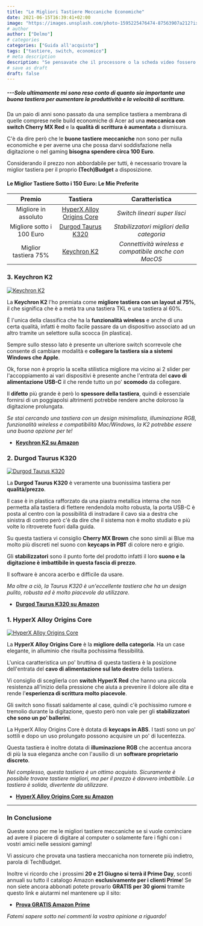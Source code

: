 ```yaml
---
title: "Le Migliori Tastiere Meccaniche Economiche"
date: 2021-06-15T16:39:41+02:00
image: "https://images.unsplash.com/photo-1595225476474-87563907a212?ixid=MnwxMjA3fDB8MHxwaG90by1wYWdlfHx8fGVufDB8fHx8&ixlib=rb-1.2.1&auto=format&fit=crop&w=1051&q=80"
# author
author: ["Delmo"]
# categories
categories: ["Guida all'acquisto"]
tags: ["tastiere, switch, economico"]
# meta description
description: "Se pensavate che il processore o la scheda video fossero gli hardware più importanti in una pc build, vi sbagliate: è la tastiera."
# save as draft
draft: false
---
```


##### ---Solo ultimamente mi sono reso conto di quanto sia importante una buona tastiera per aumentare la produttività e la velocità di scrittura.

Da un paio di anni sono passato da una semplice tastiera a membrana di quelle comprese nelle build economiche di Acer ad una **meccanica con switch Cherry MX Red** e la **qualità di scrittura è aumentata** a dismisura.

C'è da dire però che le **buone tastiere meccaniche** non sono per nulla economiche e per averne una che possa darvi soddisfazione nella digitazione o nel gaming **bisogna spendere circa 100 Euro**.

Considerando il prezzo non abbordabile per tutti, è necessario trovare la miglior tastiera per il proprio **(Tech)Budget** a disposizione.

#### Le Miglior Tastiere Sotto i 150 Euro: Le Mie Preferite

|           Premio          |                       Tastiera                       |                    Caratteristica                   |
|:-------------------------:|:----------------------------------------------------:|:---------------------------------------------------:|
| Migliore in assoluto      | [HyperX Alloy Origins Core](https://amzn.to/35udsEl) | *Switch lineari super lisci*                          |
| Migliore sotto i 100 Euro | [Durgod Taurus K320](https://amzn.to/2U9uiWU)        | *Stabilizzatori migliori della categoria*             |
| Miglior tastiera 75%      | [Keychron K2](https://amzn.to/3gmNPf8)               | *Connettività wireless e compatibile anche con MacOS* |

### 3. Keychron K2

[![Keychron K2](https://images-na.ssl-images-amazon.com/images/I/611gRkrOX7L._AC_SY450_.jpg)](https://amzn.to/3gmNPf8)

La **Keychron K2** l'ho premiata come **migliore tastiera con un layout al 75%**, il che significa che è a metà tra una tastiera TKL e una tastiera al 60%.

È l'unica della classifica che ha la **funzionalità wireless** e anche di una certa qualità, infatti è molto facile passare da un dispositivo associato ad un altro tramite un selettore sulla scocca (in plastica).

Sempre sullo stesso lato è presente un ulteriore switch scorrevole che consente di cambiare modalità e **collegare la tastiera sia a sistemi Windows che Apple**.

Ok, forse non è proprio la scelta stilistica migliore ma vicino ai 2 slider per l'accoppiamento ai vari dispositivi è presente anche l'entrata del **cavo di alimentazione USB-C** il che rende tutto un po' **scomodo** da collegare.

Il **difetto** più grande è però lo **spessore della tastiera**, quindi è essenziale fornirsi di un poggiapolsi altrimenti potrebbe rendere anche doloroso la digitazione prolungata.

*Se stai cercando una tastiera con un design minimalista, illuminazione RGB, funzionalità wireless e compatibilità Mac/Windows, la K2 potrebbe essere una buona opzione per te!*

- **[Keychron K2 su Amazon](https://amzn.to/3gmNPf8)**

### 2. Durgod Taurus K320

[![Durgod Taurus K320](https://images-na.ssl-images-amazon.com/images/I/71BeWqJAVYL._AC_SY450_.jpg)](https://amzn.to/2U9uiWU)

La **Durgod Taurus K320** è veramente una buonissima tastiera per **qualità/prezzo**.

Il case è in plastica rafforzato da una piastra metallica interna che non permetta alla tastiera di flettere rendendola molto robusta, la porta USB-C è posta al centro con la possibilità di instradare il cavo sia a destra che sinistra di contro però c'è da dire che il sistema non è molto studiato e più volte lo ritroverete fuori dalla guida.

Su questa tastiera vi consiglio **Cherry MX Brown** che sono simili ai Blue ma molto più discreti nel suono con **keycaps in PBT** di colore nero e grigio.

Gli **stabilizzatori** sono il punto forte del prodotto infatti il loro **suono e la digitazione è imbattibile in questa fascia di prezzo**.

Il software è ancora acerbo e difficile da usare.

*Ma oltre a ciò, la Taurus K320 è un'eccellente tastiera che ha un design pulito, robusta ed è molto piacevole da utilizzare.*

- **[Durgod Taurus K320 su Amazon](https://amzn.to/2U9uiWU)**

### 1. HyperX Alloy Origins Core

[![HyperX Alloy Origins Core](https://images-na.ssl-images-amazon.com/images/I/71cQYybJC7L._AC_SY450_.jpg)](https://amzn.to/35udsEl)

La **HyperX Alloy Origins Core** è la **migliore della categoria**. Ha un case elegante, in alluminio che risulta pochissima flessibilità.

L'unica caratteristica un po' bruttina di questa tastiera è la posizione dell'entrata del **cavo di alimentazione sul lato destro** della tastiera.

Vi consiglio di sceglierla con **switch HyperX Red** che hanno una piccola resistenza all'inizio della pressione che aiuta a prevenire il dolore alle dita e rende l'**esperienza di scrittura molto piacevole**.

Gli switch sono fissati saldamente al case, quindi c'è pochissimo rumore e tremolio durante la digitazione, questo però non vale per gli **stabilizzatori che sono un po' ballerini**.

La HyperX Alloy Origins Core è dotata di **keycaps in ABS**. I tasti sono un po' sottili e dopo un uso prolungato possono acquisire un po' di lucentezza.

Questa tastiera è inoltre dotata di **illuminazione RGB** che accentua ancora di più la sua eleganza anche con l'ausilio di un **software proprietario discreto**.

*Nel complesso, questa tastiera è un ottimo acquisto. Sicuramente è possibile trovare tastiere migliori, ma per il prezzo è davvero imbattibile. La tastiera è solida, divertente da utilizzare.*

- **[HyperX Alloy Origins Core su Amazon](https://amzn.to/35udsEl)**

___

### In Conclusione

Queste sono per me le migliori tastiere meccaniche se si vuole cominciare ad avere il piacere di digitare al computer o solamente fare i fighi con i vostri amici nelle sessioni gaming!

Vi assicuro che provata una tastiera meccanicha non tornerete più indietro, parola di TechBudget.

Inoltre vi ricordo che i prossimi **20 e 21 Giugno si terrà il Prime Day**, sconti annuali su tutto il catalogo Amazon **esclusivamente per i clienti Prime**!
Se non siete ancora abbonati potete provarlo **GRATIS per 30 giorni** tramite questo link e aiutarmi nel mantenere up il sito:

- **[Prova GRATIS Amazon Prime](https://amzn.to/3zrJKOm)**

*Fatemi sapere sotto nei commenti la vostra opinione a riguardo!*
